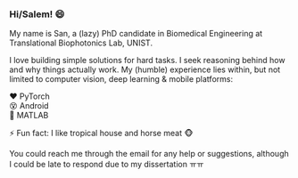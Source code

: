 ### Hi/Salem! 😄 
  
My name is San, a (lazy) PhD candidate in Biomedical Engineering at Translational Biophotonics Lab, UNIST.  
  
I love building simple solutions for hard tasks. I seek reasoning behind how and why things actually work. My (humble) experience lies within, but not limited to computer vision, deep learning & mobile platforms:  
  
:heart: PyTorch  
:dizzy_face: Android  
:grimacing: MATLAB  

⚡ Fun fact: I like tropical house and horse meat :monkey_face:
  
You could reach me through the email for any help or suggestions, although I could be late to respond due to my dissertation ㅠㅠ
<!--
**tuttelikz/tuttelikz** is a ✨ _special_ ✨ repository because its `README.md` (this file) appears on your GitHub profile.

BME Research at TBL

- 🔭 I’m currently working on ...
- 🌱 I’m currently learning ...
- 👯 I’m looking to collaborate on ...
- 🤔 I’m looking for help with ...
- 💬 Ask me about ...
- 📫 How to reach me: ...
- 😄 Pronouns: ...
- ⚡ Fun fact: Eat horse meat
- 🔭 I’m currently working on ...
- 👋
-->
